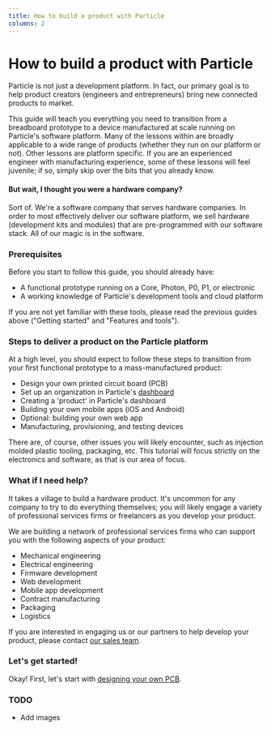 ```yaml
---
title: How to build a product with Particle
columns: 2
---
```


How to build a product with Particle
===

Particle is not just a development platform. In fact, our primary goal is to help product creators (engineers and entrepreneurs) bring new connected products to market.

This guide will teach you everything you need to transition from a breadboard prototype to a device manufactured at scale running on Particle's software platform. Many of the lessons within are broadly applicable to a wide range of products (whether they run on our platform or not). Other lessons are platform specific. If you are an experienced engineer with manufacturing experience, some of these lessons will feel juvenile; if so, simply skip over the bits that you already know.

#### But wait, I thought you were a hardware company?

Sort of. We're a software company that serves hardware companies. In order to most effectively deliver our software platform, we sell hardware (development kits and modules) that are pre-programmed with our software stack. All of our magic is in the software.

### Prerequisites

Before you start to follow this guide, you should already have:

- A functional prototype running on a Core, Photon, P0, P1, or electronic
- A working knowledge of Particle's development tools and cloud platform

If you are not yet familiar with these tools, please read the previous guides above ("Getting started" and "Features and tools").

### Steps to deliver a product on the Particle platform

At a high level, you should expect to follow these steps to transition from your first functional prototype to a mass-manufactured product:

- Design your own printed circuit board (PCB)
- Set up an organization in Particle's [dashboard](https://dashboard.particle.io)
- Creating a 'product' in Particle's dashboard
- Building your own mobile apps (iOS and Android)
- Optional: building your own web app
- Manufacturing, provisioning, and testing devices

There are, of course, other issues you will likely encounter, such as injection molded plastic tooling, packaging, etc. This tutorial will focus strictly on the electronics and software, as that is our area of focus.

### What if I need help?

It takes a village to build a hardware product. It's uncommon for any company to try to do everything themselves; you will likely engage a variety of professional services firms or freelancers as you develop your product.

We are building a network of professional services firms who can support you with the following aspects of your product:

- Mechanical engineering
- Electrical engineering
- Firmware development
- Web development
- Mobile app development
- Contract manufacturing
- Packaging
- Logistics

If you are interested in engaging us or our partners to help develop your product, please contact [our sales team](mailto:sales@particle.io).

### Let's get started!

Okay! First, let's start with [designing your own PCB](build-pcb).

### TODO

- Add images
